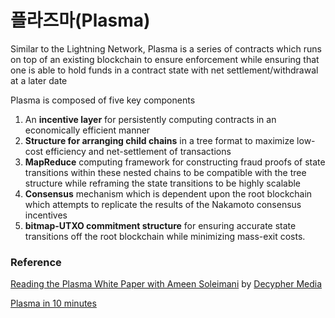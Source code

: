 # 플라즈마\(Plasma\)

Similar to the Lightning Network, Plasma is a series of contracts which runs on top of an existing blockchain to ensure enforcement while ensuring that one is able to hold funds in a contract state with net settlement/withdrawal at a later date

Plasma is composed of five key components

1. An **incentive layer** for persistently computing contracts in an economically efficient manner
2. **Structure for arranging child chains** in a tree format to maximize low-cost efficiency and net-settlement of transactions
3. **MapReduce** computing framework for constructing fraud proofs of state transitions within these nested chains to be compatible with the tree structure while reframing the state transitions to be highly scalable
4. **Consensus** mechanism which is dependent upon the root blockchain which attempts to replicate the results of the Nakamoto consensus incentives
5. **bitmap-UTXO commitment structure** for ensuring accurate state transitions off the root blockchain while minimizing mass-exit costs.

### Reference

[Reading the Plasma White Paper with Ameen Soleimani](https://www.youtube.com/watch?v=jvlunzEl_so&feature=youtu.be) by [Decypher Media](https://www.youtube.com/channel/UC8CB0ZkvogP7tnCTDR-zV7g)

[Plasma in 10 minutes](https://medium.com/chain-cloud-company-blog/plasma-in-10-minutes-c856da94e339)

